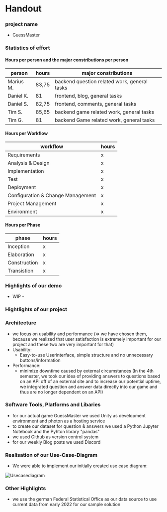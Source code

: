 # Handout

### project name
- GuessMaster

### Statistics of effort

#### Hours per person and the major constributions per person

| person      | hours | major constributions                          |                           
| ------------|-------|-----------------------------------------------|
| Marius M.   | 83,75 | backend question related work, general tasks |
| Daniel K.   |   81  | frontend, blog, general tasks                 |
| Daniel S.   | 82,75 | frontend, comments, general tasks             |  
| Tim S.      | 85,65 | backend game related work, general tasks      |
| Tim G.      |   81  | backend Game related work, general tasks      |

#### Hours per Workflow

| workflow                             | hours |
|--------------------------------------|-------|
|Requirements                          |   x   |
|Analysis & Design                     |   x   |
|Implementation                        |   x   |
|Test                                  |   x   |
|Deployment                            |   x   |
|Configuration & Change Management     |   x   |
|Project Management                    |   x   |
|Environment                           |   x   |

#### Hours per Phase

| phase               | hours |
|---------------------|-------|
|Inception            |   x   |
|Elaboration          |   x   |
|Construction         |   x   |
|Transistion          |   x   |


### Highlights of our demo

- WIP - 

### Hightlights of our project

### Architecture
- we focus on usability and performance (⇒ we have chosen them, because we realized that user satisfaction is extremely important for our project and these two are very important for that)
- Usability:
  - Easy-to-use Userinterface, simple structure and no unnecessary buttons/information
- Performance:
  - minimize downtime caused by external circumstances (In the 4th semester, we took our idea of providing answers to questions based on an API off of an external site and to increase our potential uptime, we integrated question and answer data directly into our game and thus are no longer dependent on an API)

### Software Tools, Platforms and Libaries

- for our actual game GuessMaster we used Unity as development environment and photon as a hosting service
- to create our dataset for question & answers we used a Python Jupyter Notebook and the Pyhton library "pandas"
- we used Github as version control system
- for our weekly Blog posts we used Discord

### Realisation of our Use-Case-Diagram

- We were able to implement our initially created use case diagram:

![Usecasediagram](https://github.com/Tiaaam/GuessMaster/assets/62339676/df78414e-335d-4c0c-9896-d2ddc83f5ef5)

### Other Highlights

- we use the german Federal Statistical Office as our data source to use current data from early 2022 for our sample solution



